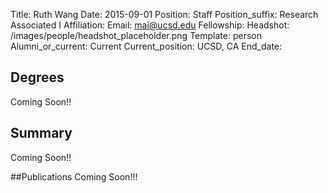 Title: Ruth Wang
Date: 2015-09-01
Position: Staff
Position_suffix: Research Associated I
Affiliation:
Email: mai@ucsd.edu
Fellowship:
Headshot: /images/people/headshot_placeholder.png
Template: person
Alumni_or_current: Current
Current_position: UCSD, CA
End_date: 
<!-- Status: draft -->

## Degrees
Coming Soon!!

## Summary
Coming Soon!!

##Publications
Coming Soon!!!